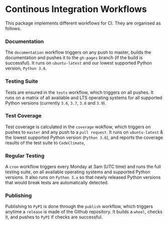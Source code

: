 # Continous Integration Workflows

This package implements different workflows for CI.
They are organised as follows.

### Documentation

The `documentation` workflow triggers on any push to master, builds the documentation and pushes it to the `gh-pages` branch (if the build is successful).
It runs on `ubuntu-latest` and our lowest supported Python version, `Python 3.6`.

### Testing Suite

Tests are ensured in the `tests` workflow, which triggers on all pushes.
It runs on a matrix of all available and LTS operating systems for all supported Python versions (currently `3.6`, `3.7`, `3.8` and `3.9`).

### Test Coverage

Test coverage is calculated in the `coverage` wokflow, which triggers on pushes to `master` and any push to a `pull request`.
It runs on `ubuntu-latest` & the lowest supported Python version (`Python 3.6`), and reports the coverage results of the test suite to `CodeClimate`,


### Regular Testing

A `cron` workflow triggers every Monday at 3am (UTC time) and runs the full testing suite, on all available operating systems and supported Python versions.
It also runs on `Python 3.x` so that newly released Python versions that would break tests are automatically detected.

### Publishing

Publishing to `PyPI` is done through the `publish` workflow, which triggers anytime a `release` is made of the Github repository.
It builds a `wheel`, checks it, and pushes to `PyPI` if checks are successful.